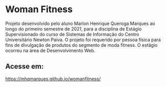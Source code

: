 # Woman Fitness 

Projeto desenvolvido pelo aluno Marlon Henrique Queroga Marques ao longo do primeiro semestre de 2021, para a disciplina de Estágio Supervisionado do curso de Sistemas de Informação do
Centro Universitário Newton Paiva. O projeto foi requerido por pessoa física para fins de divulgação de produtos do segmento de moda fitness. O estágio ocorreu na área de Desenvolvimento Web.

## Acesse em: 
https://mhqmarques.github.io/womanfitness/
